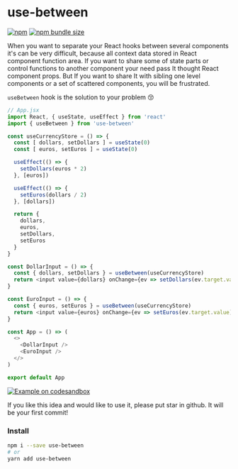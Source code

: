 # use-between

[![npm](https://img.shields.io/npm/v/use-between?style=flat-square)](https://www.npmjs.com/package/use-between) [![npm bundle size](https://img.shields.io/bundlephobia/minzip/use-between?style=flat-square)](https://bundlephobia.com/result?p=use-between)

When you want to separate your React hooks between several components it's can be very difficult, because all context data stored in React component function area.
If you want to share some of state parts or control functions to another component your need pass It thought React component props. But If you want to share It with sibling one level components or a set of scattered components, you will be frustrated.

`useBetween` hook is the solution to your problem :kissing_closed_eyes:

```javascript
// App.jsx
import React, { useState, useEffect } from 'react'
import { useBetween } from 'use-between'

const useCurrencyStore = () => {
  const [ dollars, setDollars ] = useState(0)
  const [ euros, setEuros ] = useState(0)

  useEffect(() => {
    setDollars(euros * 2)
  }, [euros])

  useEffect(() => {
    setEuros(dollars / 2)
  }, [dollars])

  return {
    dollars,
    euros,
    setDollars,
    setEuros
  }
}

const DollarInput = () => {
  const { dollars, setDollars } = useBetween(useCurrencyStore)
  return <input value={dollars} onChange={ev => setDollars(ev.target.value)} />
}

const EuroInput = () => {
  const { euros, setEuros } = useBetween(useCurrencyStore)
  return <input value={euros} onChange={ev => setEuros(ev.target.value)} />
}

const App = () => (
  <>
    <DollarInput />
    <EuroInput />
  </>
)

export default App
```
[![Example on codesandbox](https://codesandbox.io/static/img/play-codesandbox.svg)](https://codesandbox.io/s/github/betula/use-between/tree/master/examples/basic-usage)

If you like this idea and would like to use it, please put star in github. It will be your first commit!

### Install

```bash
npm i --save use-between
# or
yarn add use-between
```
